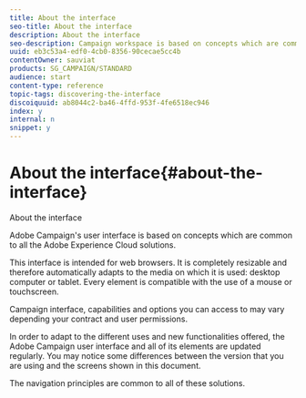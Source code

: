 ```yaml
---
title: About the interface
seo-title: About the interface
description: About the interface
seo-description: Campaign workspace is based on concepts which are common to all the Adobe Experience Cloud solutions..
uuid: eb3c53a4-edf0-4cb0-8356-90cecae5cc4b
contentOwner: sauviat
products: SG_CAMPAIGN/STANDARD
audience: start
content-type: reference
topic-tags: discovering-the-interface
discoiquuid: ab8044c2-ba46-4ffd-953f-4fe6518ec946
index: y
internal: n
snippet: y
---
```


# About the interface{#about-the-interface}

About the interface

Adobe Campaign's user interface is based on concepts which are common to all the Adobe Experience Cloud solutions.

This interface is intended for web browsers. It is completely resizable and therefore automatically adapts to the media on which it is used: desktop computer or tablet. Every element is compatible with the use of a mouse or touchscreen.

Campaign interface, capabilities and options you can access to may vary depending your contract and user permissions.

In order to adapt to the different uses and new functionalities offered, the Adobe Campaign user interface and all of its elements are updated regularly. You may notice some differences between the version that you are using and the screens shown in this document.

The navigation principles are common to all of these solutions.
